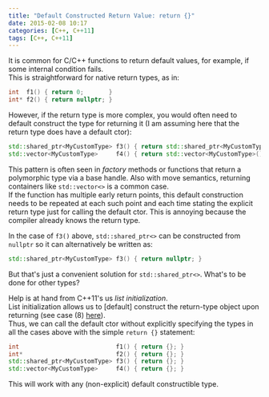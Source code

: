 ```yaml
---
title: "Default Constructed Return Value: return {}"
date: 2015-02-08 10:17
categories: [C++, C++11]
tags: [C++, C++11]
---
```

It is common for C/C++ functions to return default values, for example, if some internal condition fails.  
This is straightforward for native return types, as in:

```cpp
int  f1() { return 0;       }
int* f2() { return nullptr; }
```

However, if the return type is more complex, you would often need to default construct the type for returning it (I am assuming here that the return type does have a default ctor):

```cpp
std::shared_ptr<MyCustomType> f3() { return std::shared_ptr<MyCustomType>(); }
std::vector<MyCustomType>     f4() { return std::vector<MyCustomType>();     }
```

This pattern is often seen in *factory* methods or functions that return a polymorphic type via a base handle. Also with move semantics, returning containers like `std::vector<>` is a common case.  
If the function has multiple early return points, this default construction needs to be repeated at each such point and each time stating the explicit return type just for calling the default ctor. This is annoying because the compiler already knows the return type.

In the case of `f3()` above, `std::shared_ptr<>` can be constructed from `nullptr` so it can alternatively be written as:

```cpp
std::shared_ptr<MyCustomType> f3() { return nullptr; }
```

But that's just a convenient solution for `std::shared_ptr<>`. What's to be done for other types?

Help is at hand from C++11's us *list initialization*.  
List initialization allows us to [default] construct the return-type object upon returning (see case (8) [here](http://en.cppreference.com/w/cpp/language/list_initialization)).  
Thus, we can call the default ctor without explicitly specifying the types in all the cases above with the simple `return {}` statement:

```cpp
int                           f1() { return {}; }
int*                          f2() { return {}; }
std::shared_ptr<MyCustomType> f3() { return {}; }
std::vector<MyCustomType>     f4() { return {}; }
```

This will work with any (non-explicit) default constructible type.
